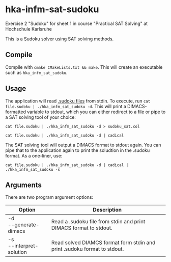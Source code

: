 # hka-infm-sat-sudoku
Exercise 2 "Sudoku" for sheet 1 in course "Practical SAT Solving" at Hochschule Karlsruhe

This is a Sudoku solver using SAT solving methods.

## Compile

Compile with `cmake CMakeLists.txt && make`. This will create an executable such as `hka_infm_sat_sudoku`.

## Usage

The application will read [.sudoku files](https://baldur.iti.kit.edu/sat/files/sudokus.zip) from stdin. To execute, run `cat file.sudoku | ./hka_infm_sat_sudoku -d`.
This will print a DIMACS-formatted variable to stdout, which you can either redirect to a file or pipe to a SAT solving tool of your choice:

`cat file.sudoku | ./hka_infm_sat_sudoku -d > sudoku_sat.col`

`cat file.sudoku | ./hka_infm_sat_sudoku -d | cadical`

The SAT solving tool will output a DIMACS format to stdout again. You can pipe that to the application again to print the soludtion in the .sudoku format.
As a one-liner, use:

`cat file.sudoku | ./hka_infm_sat_sudoku -d | cadical | ./hka_infm_sat_sudoku -s`

## Arguments

There are two program argument options:

| Option                      | Description                                                              |
|-----------------------------|--------------------------------------------------------------------------|
| -d<br/>--generate-dimacs    | Read a .sudoku file from stdin and print DIMACS format to stdout.        |
| -s<br/>--interpret-solution | Read solved DIAMCS format form stdin and print .sudoku format to stdout. |
